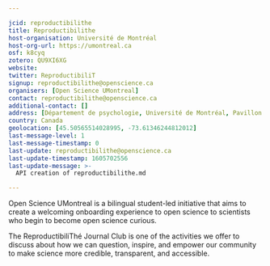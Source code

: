 ```yaml
---

jcid: reproductibilithe
title: Reproductibilithe
host-organisation: Université de Montréal
host-org-url: https://umontreal.ca
osf: k8cyq
zotero: QU9XI6XG
website: 
twitter: ReproductibiliT
signup: reproductibilithe@openscience.ca
organisers: [Open Science UMontreal]
contact: reproductibilithe@openscience.ca
additional-contact: []
address: [Département de psychologie, Université de Montréal, Pavillon Marie-Victorin, C. P. 6128, succursale Centre-ville, Montréal (Québec) H3C 3J7, CANADA]
country: Canada
geolocation: [45.50565514028995, -73.61346244812012]
last-message-level: 1
last-message-timestamp: 0
last-update: reproductibilithe@openscience.ca
last-update-timestamp: 1605702556
last-update-message: >-
  API creation of reproductibilithe.md

---
```


Open Science UMontreal is a bilingual student-led initiative that aims to create a welcoming onboarding experience to open science to scientists who begin to become open science curious.

The ReproductibiliThé Journal Club is one of the activities we offer to discuss about how we can question, inspire, and empower our community to make science more credible, transparent, and accessible.
